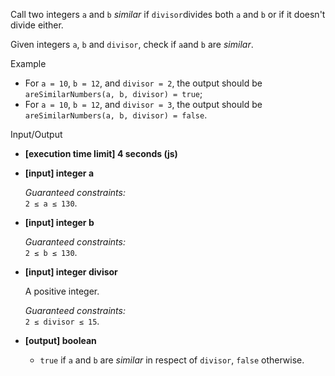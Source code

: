 
Call two integers  `a`  and  `b`  _similar_  if  `divisor`divides both  `a`  and  `b`  or if it doesn't divide either.

Given integers  `a`,  `b`  and  `divisor`, check if  `a`and  `b`  are  _similar_.

Example

-   For  `a = 10`,  `b = 12`, and  `divisor = 2`, the output should be  
    `areSimilarNumbers(a, b, divisor) = true`;
-   For  `a = 10`,  `b = 12`, and  `divisor = 3`, the output should be  
    `areSimilarNumbers(a, b, divisor) = false`.

Input/Output

-   **[execution time limit] 4 seconds (js)**
    
-   **[input] integer a**
    
    _Guaranteed constraints:_  
    `2 ≤ a ≤ 130`.
    
-   **[input] integer b**
    
    _Guaranteed constraints:_  
    `2 ≤ b ≤ 130`.
    
-   **[input] integer divisor**
    
    A positive integer.
    
    _Guaranteed constraints:_  
    `2 ≤ divisor ≤ 15`.
    
-   **[output] boolean**
    
    -   `true`  if  `a`  and  `b`  are  _similar_  in respect of  `divisor`,  `false`  otherwise.